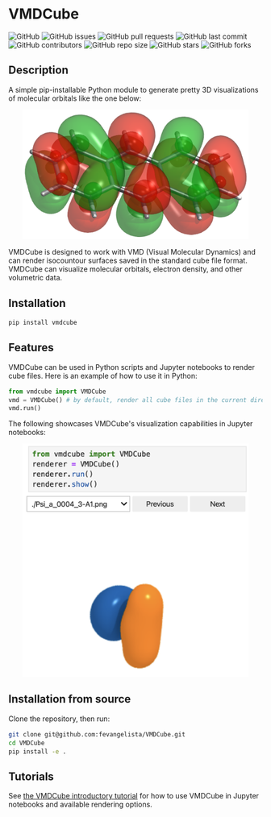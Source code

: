 # VMDCube

![GitHub](https://img.shields.io/github/license/fevangelista/vmdcube)
![GitHub issues](https://img.shields.io/github/issues/fevangelista/vmdcube)
![GitHub pull requests](https://img.shields.io/github/issues-pr/fevangelista/vmdcube)
![GitHub last commit](https://img.shields.io/github/last-commit/fevangelista/vmdcube)
![GitHub contributors](https://img.shields.io/github/contributors/fevangelista/vmdcube)
![GitHub repo size](https://img.shields.io/github/repo-size/fevangelista/vmdcube)
![GitHub stars](https://img.shields.io/github/stars/fevangelista/vmdcube)
![GitHub forks](https://img.shields.io/github/forks/fevangelista/vmdcube)

## Description

A simple pip-installable Python module to generate pretty 3D visualizations of molecular orbitals like the one below:

<p align="center">
<img src="https://raw.githubusercontent.com/fevangelista/vmdcube/main/images/title.png" alt="Example of orbital rendered with VMDCube." width="450"/>
</p>

VMDCube is designed to work with VMD (Visual Molecular Dynamics) and can render isocountour surfaces saved in the standard cube file format. VMDCube can visualize molecular orbitals, electron density, and other volumetric data.

## Installation

```bash
pip install vmdcube
```

## Features

VMDCube can be used in Python scripts and Jupyter notebooks to render cube files. Here is an example of how to use it in Python:

```python
from vmdcube import VMDCube
vmd = VMDCube() # by default, render all cube files in the current directory
vmd.run()
```

The following showcases VMDCube's visualization capabilities in Jupyter notebooks:

<p align="center">
<img src="https://raw.githubusercontent.com/fevangelista/vmdcube/main/images/example.png" alt="Example use of VMDCube in Jupyter." width="450"/>
</p>

## Installation from source

Clone the repository, then run:

```bash
git clone git@github.com:fevangelista/VMDCube.git
cd VMDCube
pip install -e .
```

## Tutorials

See [the VMDCube introductory tutorial](https://github.com/fevangelista/VMDCube/blob/main/tutorials/vmdcube_tutorial.ipynb) for how to use VMDCube in Jupyter notebooks and available rendering options.
